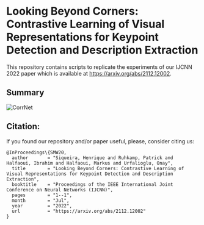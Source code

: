 # Looking Beyond Corners: Contrastive Learning of Visual Representations for Keypoint Detection and Description Extraction
This repository contains scripts to replicate the experiments of our IJCNN 2022 paper which is available at https://arxiv.org/abs/2112.12002.

## Summary
![CorrNet](https://github.com/siqueira-hc/CorrNet/blob/main/assets/summary.png) 

## Citation:
If you found our repository and/or paper useful, please, consider citing us:
```
@InProceedings\{SMW20,
  author       = "Siqueira, Henrique and Ruhkamp, Patrick and Halfaoui, Ibrahim and Halfaoui, Markus and Urfalioglu, Onay",
  title        = "Looking Beyond Corners: Contrastive Learning of Visual Representations for Keypoint Detection and Description Extraction",
  booktitle    = "Proceedings of the IEEE International Joint Conference on Neural Networks (IJCNN)",
  pages        = "1--1",
  month        = "Jul",
  year         = "2022",
  url          = "https://arxiv.org/abs/2112.12002"
}
```
